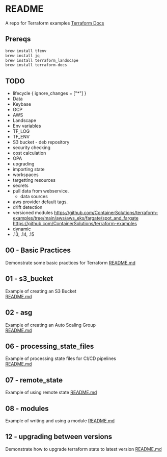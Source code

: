 # README 
A repo for Terraform examples 
[Terraform Docs](https://www.terraform.io/)

## Prereqs 

```sh
brew install tfenv
brew install jq
brew install terraform_landscape 
brew install terraform-docs
```

## TODO
*  lifecycle {
    ignore_changes = ["*"]
  }
* Data
* Keybase
* GCP 
* AWS
* Landscape
* Env variables
* TF_LOG 
* TF_ENV
* S3 bucket - deb repository
* security checking
* cost calculation
* OPA
* upgrading
* importing state
* workspaces
* targetting resources 
* secrets
* pull data from webservice. 
  * data sources
* aws provider default tags.
* drift detection
* versioned modules
https://github.com/ContainerSolutions/terraform-examples/tree/main/aws/aws_eks/fargate/spot_and_fargate
https://github.com/ContainerSolutions/terraform-examples
* dynamic 
* .13, .14, .15

## 00 - Basic Practices
Demonstrate some basic practices for Terraform 
[README.md](00_basic_practices/README.md)  

## 01 - s3_bucket
Example of creating an S3 Bucket  
[README.md](01_s3_bucket/README.md)  

## 02 - asg
Example of creating an Auto Scaling Group  
[README.md](02_asg/README.md)  

## 06 - processing_state_files 
Example of processing state files for CI/CD pipelines  
[README.md](06_processing_state_files/README.md)  

## 07 - remote_state
Example of using remote state
[README.md](07_remote_state/README.md)

## 08 - modules
Example of writing and using a module
[README.md](08_modules/README.md)

## 12 - upgrading between versions
Demonstrate how to upgrade terraform state to latest version
[README.md](12_upgrading/README.md)
